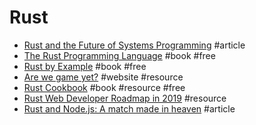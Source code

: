# Rust

- [Rust and the Future of Systems Programming](https://hacks.mozilla.org/2016/11/rust-and-the-future-of-systems-programming) #article
- [The Rust Programming Language](https://doc.rust-lang.org/book) #book #free
- [Rust by Example](http://rustbyexample.com) #book #free
- [Are we game yet?](http://arewegameyet.com) #website #resource
- [Rust Cookbook](https://rust-lang-nursery.github.io/rust-cookbook) #book #resource #free
- [Rust Web Developer Roadmap in 2019](https://github.com/csharad/rust-web-developer-roadmap) #resource
- [Rust and Node.js: A match made in heaven](https://blog.logrocket.com/rust-and-node-js-a-match-made-in-heaven) #article
